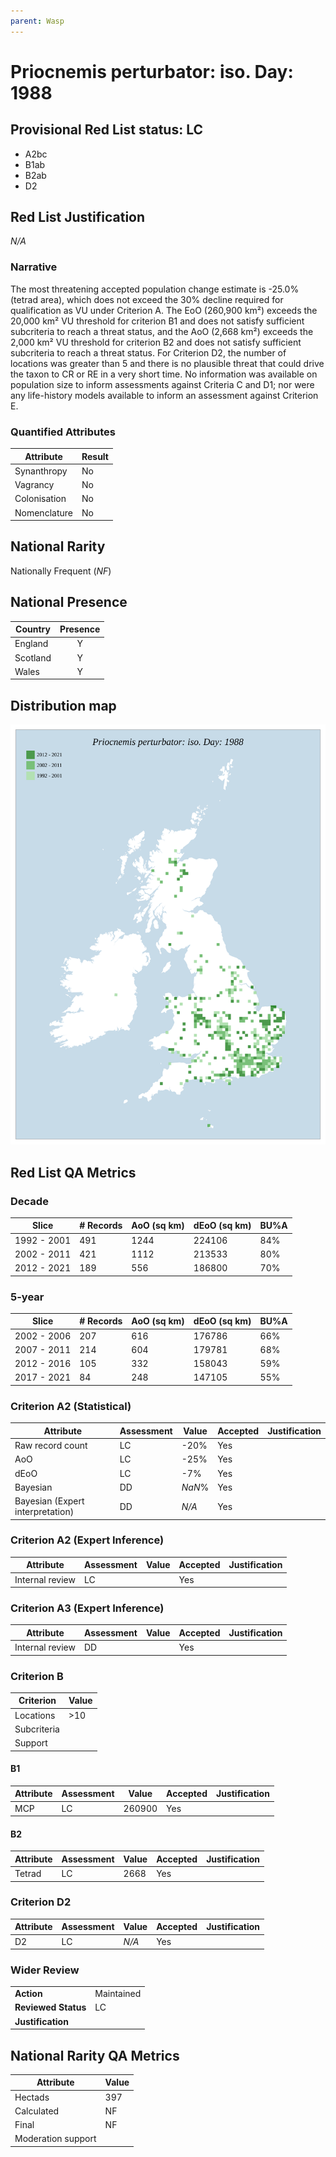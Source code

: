 ```yaml
---
parent: Wasp
---
```


# Priocnemis perturbator: iso. Day: 1988

## Provisional Red List status: LC
- A2bc
- B1ab
- B2ab
- D2

## Red List Justification
*N/A*

### Narrative


The most threatening accepted population change estimate is -25.0% (tetrad area), which does not exceed the 30% decline required for qualification as VU under Criterion A. The EoO (260,900 km²) exceeds the 20,000 km² VU threshold for criterion B1 and does not satisfy sufficient subcriteria to reach a threat status, and the AoO (2,668 km²) exceeds the 2,000 km² VU threshold for criterion B2 and does not satisfy sufficient subcriteria to reach a threat status. For Criterion D2, the number of locations was greater than 5 and there is no plausible threat that could drive the taxon to CR or RE in a very short time. No information was available on population size to inform assessments against Criteria C and D1; nor were any life-history models available to inform an assessment against Criterion E.

### Quantified Attributes
|Attribute|Result|
|---|---|
|Synanthropy|No|
|Vagrancy|No|
|Colonisation|No|
|Nomenclature|No|


## National Rarity
Nationally Frequent (*NF*)

## National Presence
|Country|Presence
|---|:-:|
|England|Y|
|Scotland|Y|
|Wales|Y|


## Distribution map
![](../map/674.svg)

## Red List QA Metrics
### Decade
| Slice | # Records | AoO (sq km) | dEoO (sq km) |BU%A |
|---|---|---|---|---|
|1992 - 2001|491|1244|224106|84%|
|2002 - 2011|421|1112|213533|80%|
|2012 - 2021|189|556|186800|70%|

### 5-year
| Slice | # Records | AoO (sq km) | dEoO (sq km) |BU%A |
|---|---|---|---|---|
|2002 - 2006|207|616|176786|66%|
|2007 - 2011|214|604|179781|68%|
|2012 - 2016|105|332|158043|59%|
|2017 - 2021|84|248|147105|55%|

### Criterion A2 (Statistical)
|Attribute|Assessment|Value|Accepted|Justification
|---|---|---|---|---|
|Raw record count|LC|-20%|Yes||
|AoO|LC|-25%|Yes||
|dEoO|LC|-7%|Yes||
|Bayesian|DD|*NaN*%|Yes||
|Bayesian (Expert interpretation)|DD|*N/A*|Yes||

### Criterion A2 (Expert Inference)
|Attribute|Assessment|Value|Accepted|Justification
|---|---|---|---|---|
|Internal review|LC||Yes||

### Criterion A3 (Expert Inference)
|Attribute|Assessment|Value|Accepted|Justification
|---|---|---|---|---|
|Internal review|DD||Yes||

### Criterion B
|Criterion| Value|
|---|---|
|Locations|>10|
|Subcriteria||
|Support||

#### B1
|Attribute|Assessment|Value|Accepted|Justification
|---|---|---|---|---|
|MCP|LC|260900|Yes||

#### B2
|Attribute|Assessment|Value|Accepted|Justification
|---|---|---|---|---|
|Tetrad|LC|2668|Yes||

### Criterion D2
|Attribute|Assessment|Value|Accepted|Justification
|---|---|---|---|---|
|D2|LC|*N/A*|Yes||

### Wider Review
|  |  |
|---|---|
|**Action**|Maintained|
|**Reviewed Status**|LC|
|**Justification**||

## National Rarity QA Metrics
|Attribute|Value|
|---|---|
|Hectads|397|
|Calculated|NF|
|Final|NF|
|Moderation support||
